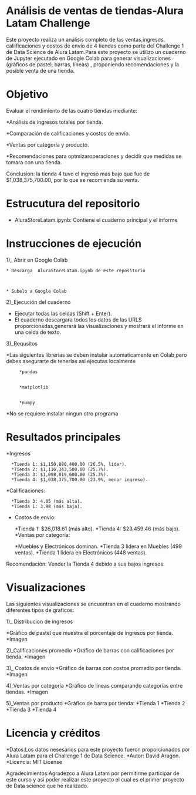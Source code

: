 # Análisis de ventas de tiendas-Alura Latam Challenge

Este proyecto realiza un análisis completo de las ventas,ingresos, caliificaciones y costos de envío  de 4 tiendas como parte del Challenge 1 de Data Science de Alura Latam.Para este proyecto se utilizo un cuaderno  de Jupyter ejecutado en Google Colab para generar visualizaciones (gráficos de pastel, barras, líneas) , proponiendo recomendaciones y la posible venta de una tienda.

#  Objetivo

Evaluar el rendimiento de las cuatro tiendas mediante:

*Análisis de ingresos totales por tienda.



*Comparación de calificaciones y costos de envío.


*Ventas por categoría y producto.


*Recomendaciones para optmizaroperaciones y decidir que medidas se tomara con una tienda.




Conclusion: la tienda 4 tuvo el ingreso mas bajo que fue de $1,038,375,700.00, por lo que se recomienda su venta.


#  Estrucutura del repositorio 

* AluraStoreLatam.ipynb: Contiene el cuaderno principal y el informe


#  Instrucciones de ejecución

1)_ Abrir en Google Colab



    * Descarga  AluraStoreLatam.ipynb de este repositorio


    
    * Subelo a Google Colab

    
2)_Ejecución del cuaderno

   * Ejecutar todas las celdas (Shift + Enter).
   * El cuaderno descargara todos los datos de las URLS proporcionadas,generará las visualizaciones y mostrará el informe en una celda de texto.

3)_Requsitos


   *Las siguientes librerias se deben instalar automaticamente en Colab,pero debes asegurarte de tenerlas asi ejecutas localmente

   
         *pandas

         
         *matplotlib

         
         *numpy
    


   *No se requiere instalar ningun otro programa


#     Resultados principales


   *Ingresos

      *Tienda 1: $1,150,880,400.00 (26.5%, líder).
      *Tienda 2: $1,116,343,500.00 (25.7%).
      *Tienda 3: $1,098,019,600.00 (25.3%).
      *Tienda 4: $1,038,375,700.00 (23.9%, menor ingreso).

   *Calificaciones:

      *Tienda 3: 4.05 (más alta).
      *Tienda 1: 3.98 (más baja).
   * Costos de envío:

      *Tienda 1: $26,018.61 (más alto).
      *Tienda 4: $23,459.46 (más bajo).
   *Ventas por categoría:

      *Muebles y Electrónicos dominan.
      *Tienda 3 lidera en Muebles (499 ventas).
      *Tienda 1 lidera en Electrónicos (448 ventas).
     

Recomendación: Vender la Tienda 4 debido a sus bajos  ingresos.
   


#   Visualizaciones 


Las siguientes visualizaciones se encuentran en el cuaderno mostrando diferentes tipos de graficos:


1)_ Distribucion de ingresos 

   *Gráfico de pastel que muestra el porcentaje de ingresos por tienda.
   *Imagen

   
2)_Calificaciones promedio
   *Gráfico de barras con calificaciones por tienda.
   *Imagen

3)_ Costos de envío
   *Gráfico de barras con costos promedio por tienda.
   *Imagen


4)_Ventas por categoría 
   *Gráfico de líneas comparando categorías entre tiendas.
   *Imagen
   
5)_Ventas por producto
   *Gráfico de barra por tienda:
      *Tienda 1
      *Tienda 2
      *Tienda 3
      *Tienda 4

#   Licencia y créditos

   *Datos:Los datos nesesarios para este proyecto fueron proporcionados  por Alura Latam para el Challenge 1 de Data Science.
   *Autor: David Aragon.
   *Licencia: MIT License



   Agradecimientos:Agradezco a Alura Latam por permitirme participar de este curso y asi poder realizar este proyecto el cual es el primer proyecto de Data science que he realizado.
   
  


